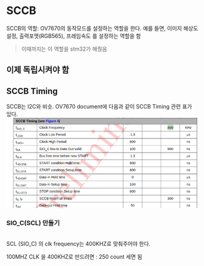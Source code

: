 # SCCB
SCCB의 역할: OV7670의 동작모드를 설정하는 역할을 한다.
예를 들면, 이미지 해상도 설정, 출력포맷(RGB565), 프레임속도 를 설정하는 역할을 함

> 이때까지는 이 역할을 stm32가 해줬음

이제 독립시켜야 함
---

## SCCB Timing
SCCB는 I2C와 비슷.
OV7670 document에 다음과 같이 SCCB Timing 관련 표가 있다.  
![](image.png)  

### SIO_C(SCL) 만들기
[](./tick_400kHz.sv)  
SCL (SIO_C) 의 clk frequency는 400KHZ로 맞춰주어야 한다.

100MHZ CLK 을 400KHZ로 만드려면 : 250 count 세면 됨
